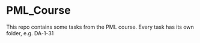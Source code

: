 # PML_Course

This repo contains some tasks from the PML course. Every task has its own folder, e.g. DA-1-31
